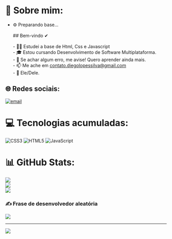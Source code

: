 # 💫 Sobre mim:
- ⚙ Preparando base...<br><br>## Bem-vindo ✔<br><br>- 🐱‍🏍 Estudei a base de Html, Css e Javascript<br>- 🎓 Estou cursando Desenvolvimento de Software Multiplataforma.<br>- 💬 Se achar algum erro, me avise! Quero aprender ainda mais.<br>- 📫 Me ache em contato.diegolopessilva@gmail.com <br>- 💪 Ele/Dele.


## 🌐 Redes sociais:
[![email](https://img.shields.io/badge/Email-D14836?logo=gmail&logoColor=white)](mailto:contato.diegolopessilva@gmail.com) 

# 💻 Tecnologias acumuladas:
![CSS3](https://img.shields.io/badge/css3-%231572B6.svg?style=for-the-badge&logo=css3&logoColor=white) ![HTML5](https://img.shields.io/badge/html5-%23E34F26.svg?style=for-the-badge&logo=html5&logoColor=white) ![JavaScript](https://img.shields.io/badge/javascript-%23323330.svg?style=for-the-badge&logo=javascript&logoColor=%23F7DF1E)
# 📊 GitHub Stats:
![](https://github-readme-stats.vercel.app/api?username=DiegoLopes-da-Silva&theme=tokyonight&hide_border=false&include_all_commits=true&count_private=true)<br/>
![](https://github-readme-streak-stats.herokuapp.com/?user=DiegoLopes-da-Silva&theme=tokyonight&hide_border=false)<br/>
![](https://github-readme-stats.vercel.app/api/top-langs/?username=DiegoLopes-da-Silva&theme=tokyonight&hide_border=false&include_all_commits=true&count_private=true&layout=compact)

### ✍️ Frase de desenvolvedor aleatória
![](https://quotes-github-readme.vercel.app/api?type=horizontal&theme=tokyonight)

---
[![](https://visitcount.itsvg.in/api?id=DiegoLopes-da-Silva&icon=0&color=0)](https://visitcount.itsvg.in)

<!-- Proudly created with GPRM ( https://gprm.itsvg.in ) -->
